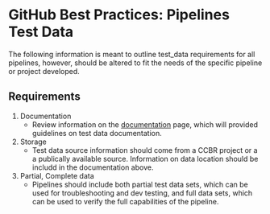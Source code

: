 # GitHub Best Practices: Pipelines Test Data

The following information is meant to outline test_data requirements for all pipelines, however, should be altered to fit the needs of the specific pipeline or project developed.

## Requirements

1. Documentation
    - Review information on the [documentation](https://ccbr.github.io/HowTos/GitHub/sop_doc_projpipes/) page, which will provided guidelines on test data documentation.
2. Storage
    - Test data source information should come from a CCBR project or a a publically available source. Information on data location should be includd in the documentation above.
3. Partial, Complete data
    - Pipelines should include both partial test data sets, which can be used for troubleshooting and dev testing, and full data sets, which can be used to verify the full capabilities of the pipeline.